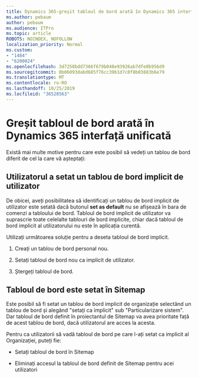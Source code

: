 ```yaml
---
title: Dynamics 365-greșit tabloul de bord arată în Dynamics 365 interfață unificată
ms.author: pebaum
author: pebaum
ms.audience: ITPro
ms.topic: article
ROBOTS: NOINDEX, NOFOLLOW
localization_priority: Normal
ms.custom:
- "1484"
- "6200024"
ms.openlocfilehash: 3d7258bdd7366f679b048e93926ab7dfe0b956d9
ms.sourcegitcommit: 0b06093dabd685f76cc39b1d7c0f8b03883b6e79
ms.translationtype: MT
ms.contentlocale: ro-RO
ms.lasthandoff: 10/25/2019
ms.locfileid: "36528563"
---
```

# <a name="wrong-dashboard-shows-in-dynamics-365-unified-interface"></a>Greșit tabloul de bord arată în Dynamics 365 interfață unificată

Există mai multe motive pentru care este posibil să vedeți un tablou de bord diferit de cel la care vă așteptați:

## <a name="the-user-has-set-a-user-default-dashboard"></a>Utilizatorul a setat un tablou de bord implicit de utilizator 

De obicei, aveți posibilitatea să identificați un tablou de bord implicit de utilizator este setată dacă butonul **set as default** nu se afișează în bara de comenzi a tabloului de bord. Tabloul de bord implicit de utilizator va suprascrie toate celelalte tablouri de bord implicite, chiar dacă tabloul de bord implicit al utilizatorului nu este în aplicația curentă.

Utilizați următoarea soluție pentru a deseta tabloul de bord implicit.

1. Creați un tablou de bord personal nou.

2. Setați tabloul de bord nou ca implicit de utilizator.

3. Ștergeți tabloul de bord.

## <a name="the-dashboard-is-set-in-the-sitemap"></a>Tabloul de bord este setat în Sitemap

Este posibil să fi setat un tablou de bord implicit de organizație selectând un tablou de bord și alegând "setați ca implicit" sub "Particularizare sistem". Dar tabloul de bord definit în proiectantul de Sitemap va avea prioritate față de acest tablou de bord, dacă utilizatorul are acces la acesta.

Pentru ca utilizatorii să vadă tabloul de bord pe care l-ați setat ca implicit al Organizației, puteți fie:

* Setați tabloul de bord în Sitemap

* Eliminați accesul la tabloul de bord definit de Sitemap pentru acei utilizatori
